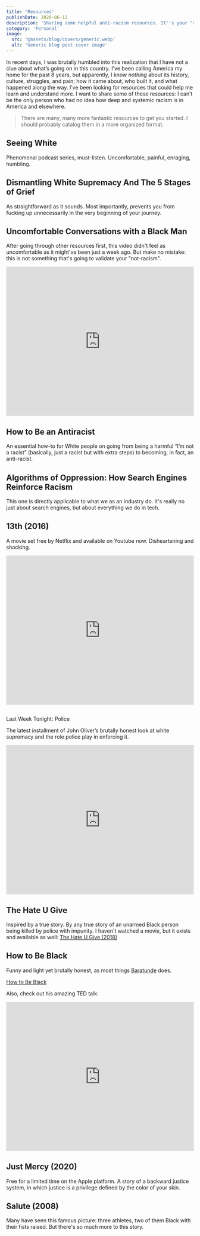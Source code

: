 ```yaml
---
title: 'Resources'
publishDate: 2020-06-12
description: 'Sharing some helpful anti-racism resources. It''s your "red pill": learn the truth, and after this, there is no turning back or choose a life of deliberate, aggressive ignorance.'
category: 'Personal'
image:
  src: '@assets/blog/covers/generic.webp'
  alt: 'Generic blog post cover image'
---
```


In recent days, I was brutally humbled into this realization that I have not a clue about what’s going on in this country. I've been calling America my home for the past 8 years, but apparently, I know _nothing_ about its history, culture, struggles, and pain; how it came about, who built it, and what happened along the way. I’ve been looking for resources that could help me learn and understand more. I want to share some of these resources: I can’t be the only person who had no idea how deep and systemic racism is in America and elsewhere.

> There are many, many more fantastic resources to get you started. I should probably catalog them in a more organized format.

## Seeing White

Phenomenal podcast series, must-listen. Uncomfortable, painful, enraging, humbling.

## Dismantling White Supremacy And The 5 Stages of Grief

As straightforward as it sounds. Most importantly, prevents you from fucking up unnecessarily in the very beginning of your journey.

## Uncomfortable Conversations with a Black Man

After going through other resources first, this video didn't feel as uncomfortable as it might've been just a week ago. But make no mistake: this is not something that's going to validate your "not-racism".

<iframe
  width="100%"
  height="400"
  src="https://www.youtube.com/embed/h8jUA7JBkF4"
  frameBorder="0"
  allow="encrypted-media; picture-in-picture"
></iframe>

## How to Be an Antiracist

An essential how-to for White people on going from being a harmful “I’m not a racist” (basically, just a racist but with extra steps) to becoming, in fact, an anti-racist.

## Algorithms of Oppression: How Search Engines Reinforce Racism

This one is directly applicable to what we as an industry do. It's really no just about search engines, but about everything we do in tech.

## 13th (2016)

A movie set free by Netflix and available on Youtube now. Disheartening and shocking.

<iframe
  width="100%"
  height="400"
  src="https://www.youtube.com/embed/krfcq5pF8u8"
  frameBorder="0"
  allow="encrypted-media; picture-in-picture"
></iframe>

##

Last Week Tonight: Police

The latest installment of John Oliver’s brutally honest look at white supremacy and the role police play in enforcing it.

<iframe
  width="100%"
  height="400"
  src="https://www.youtube.com/embed/Wf4cea5oObY"
  frameBorder="0"
  allow="encrypted-media; picture-in-picture"
></iframe>

## The Hate U Give

Inspired by a true story. By any true story of an unarmed Black person being killed by police with impunity. I haven't watched a movie, but it exists and available as well: [The Hate U Give (2018)](https://www.youtube.com/watch?v=NXy0H-EZR5s)

## How to Be Black

Funny and light yet brutally honest, as most things [Baratunde](https://www.baratunde.com/) does.

[How to Be Black](https://bookshop.org/books/how-to-be-black/9780062003225?aid=8136)

Also, check out his amazing TED talk:

<iframe
  width="100%"
  height="400"
  src="https://www.youtube.com/embed/RZgkjEdMbSw"
  frameBorder="0"
  allow="encrypted-media; picture-in-picture"
></iframe>

## Just Mercy (2020)

Free for a limited time on the Apple platform. A story of a backward justice system, in which justice is a privilege defined by the color of your skin.

## Salute (2008)

Many have seen this famous picture: three athletes, two of them Black with their fists raised. But there's so much more to this story.
